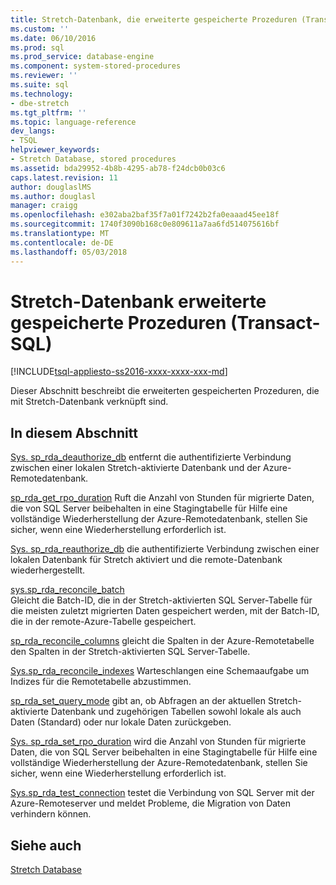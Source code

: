 ```yaml
---
title: Stretch-Datenbank, die erweiterte gespeicherte Prozeduren (Transact-SQL) | Microsoft Docs
ms.custom: ''
ms.date: 06/10/2016
ms.prod: sql
ms.prod_service: database-engine
ms.component: system-stored-procedures
ms.reviewer: ''
ms.suite: sql
ms.technology:
- dbe-stretch
ms.tgt_pltfrm: ''
ms.topic: language-reference
dev_langs:
- TSQL
helpviewer_keywords:
- Stretch Database, stored procedures
ms.assetid: bda29952-4b8b-4295-ab78-f24dcb0b03c6
caps.latest.revision: 11
author: douglaslMS
ms.author: douglasl
manager: craigg
ms.openlocfilehash: e302aba2baf35f7a01f7242b2fa0eaaad45ee18f
ms.sourcegitcommit: 1740f3090b168c0e809611a7aa6fd514075616bf
ms.translationtype: MT
ms.contentlocale: de-DE
ms.lasthandoff: 05/03/2018
---
```

# <a name="stretch-database-extended-stored-procedures-transact-sql"></a>Stretch-Datenbank erweiterte gespeicherte Prozeduren (Transact-SQL)
[!INCLUDE[tsql-appliesto-ss2016-xxxx-xxxx-xxx-md](../../includes/tsql-appliesto-ss2016-xxxx-xxxx-xxx-md.md)]

 Dieser Abschnitt beschreibt die erweiterten gespeicherten Prozeduren, die mit Stretch-Datenbank verknüpft sind.  
  
## <a name="in-this-section"></a>In diesem Abschnitt  
[Sys. sp_rda_deauthorize_db](../../relational-databases/system-stored-procedures/sys-sp-rda-deauthorize-db-transact-sql.md) entfernt die authentifizierte Verbindung zwischen einer lokalen Stretch-aktivierte Datenbank und der Azure-Remotedatenbank.

[sp_rda_get_rpo_duration](../../relational-databases/system-stored-procedures/sys-sp-rda-get-rpo-duration-transact-sql.md) Ruft die Anzahl von Stunden für migrierte Daten, die von SQL Server beibehalten in eine Stagingtabelle für Hilfe eine vollständige Wiederherstellung der Azure-Remotedatenbank, stellen Sie sicher, wenn eine Wiederherstellung erforderlich ist.
  
 [Sys. sp_rda_reauthorize_db](../../relational-databases/system-stored-procedures/sys-sp-rda-reauthorize-db-transact-sql.md) die authentifizierte Verbindung zwischen einer lokalen Datenbank für Stretch aktiviert und die remote-Datenbank wiederhergestellt.
  
 [sys.sp_rda_reconcile_batch](../../relational-databases/system-stored-procedures/sys-sp-rda-reconcile-batch-transact-sql.md)  
 Gleicht die Batch-ID, die in der Stretch-aktivierten SQL Server-Tabelle für die meisten zuletzt migrierten Daten gespeichert werden, mit der Batch-ID, die in der remote-Azure-Tabelle gespeichert. 
 
[sp_rda_reconcile_columns](../../relational-databases/system-stored-procedures/sys-sp-rda-reconcile-columns-transact-sql.md) gleicht die Spalten in der Azure-Remotetabelle den Spalten in der Stretch-aktivierten SQL Server-Tabelle.
 
 [Sys.sp_rda_reconcile_indexes](../../relational-databases/system-stored-procedures/sys-sp-rda-reconcile-indexes-transact-sql.md) Warteschlangen eine Schemaaufgabe um Indizes für die Remotetabelle abzustimmen.
 
 [sp_rda_set_query_mode](../../relational-databases/system-stored-procedures/sys-sp-rda-set-query-mode-transact-sql.md) gibt an, ob Abfragen an der aktuellen Stretch-aktivierte Datenbank und zugehörigen Tabellen sowohl lokale als auch Daten (Standard) oder nur lokale Daten zurückgeben.
 
 [Sys. sp_rda_set_rpo_duration](../../relational-databases/system-stored-procedures/sys-sp-rda-set-rpo-duration-transact-sql.md) wird die Anzahl von Stunden für migrierte Daten, die von SQL Server beibehalten in eine Stagingtabelle für Hilfe eine vollständige Wiederherstellung der Azure-Remotedatenbank, stellen Sie sicher, wenn eine Wiederherstellung erforderlich ist.
 
 [Sys.sp_rda_test_connection](../../relational-databases/system-stored-procedures/sys-sp-rda-test-connection-transact-sql.md) testet die Verbindung von SQL Server mit der Azure-Remoteserver und meldet Probleme, die Migration von Daten verhindern können.
 
## <a name="see-also"></a>Siehe auch  
 [Stretch Database](../../sql-server/stretch-database/stretch-database.md)  
  
  
